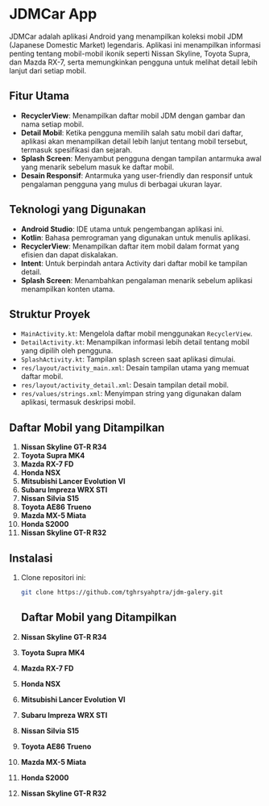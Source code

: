 # JDMCar App

JDMCar adalah aplikasi Android yang menampilkan koleksi mobil JDM (Japanese Domestic Market) legendaris. Aplikasi ini menampilkan informasi penting tentang mobil-mobil ikonik seperti Nissan Skyline, Toyota Supra, dan Mazda RX-7, serta memungkinkan pengguna untuk melihat detail lebih lanjut dari setiap mobil.

## Fitur Utama

- **RecyclerView**: Menampilkan daftar mobil JDM dengan gambar dan nama setiap mobil.
- **Detail Mobil**: Ketika pengguna memilih salah satu mobil dari daftar, aplikasi akan menampilkan detail lebih lanjut tentang mobil tersebut, termasuk spesifikasi dan sejarah.
- **Splash Screen**: Menyambut pengguna dengan tampilan antarmuka awal yang menarik sebelum masuk ke daftar mobil.
- **Desain Responsif**: Antarmuka yang user-friendly dan responsif untuk pengalaman pengguna yang mulus di berbagai ukuran layar.

## Teknologi yang Digunakan

- **Android Studio**: IDE utama untuk pengembangan aplikasi ini.
- **Kotlin**: Bahasa pemrograman yang digunakan untuk menulis aplikasi.
- **RecyclerView**: Menampilkan daftar item mobil dalam format yang efisien dan dapat diskalakan.
- **Intent**: Untuk berpindah antara Activity dari daftar mobil ke tampilan detail.
- **Splash Screen**: Menambahkan pengalaman menarik sebelum aplikasi menampilkan konten utama.

## Struktur Proyek

- `MainActivity.kt`: Mengelola daftar mobil menggunakan `RecyclerView`.
- `DetailActivity.kt`: Menampilkan informasi lebih detail tentang mobil yang dipilih oleh pengguna.
- `SplashActivity.kt`: Tampilan splash screen saat aplikasi dimulai.
- `res/layout/activity_main.xml`: Desain tampilan utama yang memuat daftar mobil.
- `res/layout/activity_detail.xml`: Desain tampilan detail mobil.
- `res/values/strings.xml`: Menyimpan string yang digunakan dalam aplikasi, termasuk deskripsi mobil.

## Daftar Mobil yang Ditampilkan

1. **Nissan Skyline GT-R R34**
2. **Toyota Supra MK4**
3. **Mazda RX-7 FD**
4. **Honda NSX**
5. **Mitsubishi Lancer Evolution VI**
6. **Subaru Impreza WRX STI**
7. **Nissan Silvia S15**
8. **Toyota AE86 Trueno**
9. **Mazda MX-5 Miata**
10. **Honda S2000**
11. **Nissan Skyline GT-R R32**

## Instalasi

1. Clone repositori ini:
   ```bash
   git clone https://github.com/tghrsyahptra/jdm-galery.git
   ```

   ## Daftar Mobil yang Ditampilkan

1. **Nissan Skyline GT-R R34**
2. **Toyota Supra MK4**
3. **Mazda RX-7 FD**
4. **Honda NSX**
5. **Mitsubishi Lancer Evolution VI**
6. **Subaru Impreza WRX STI**
7. **Nissan Silvia S15**
8. **Toyota AE86 Trueno**
9. **Mazda MX-5 Miata**
10. **Honda S2000**
11. **Nissan Skyline GT-R R32**

